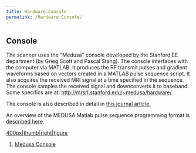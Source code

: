 ```yaml
---
title: Hardware:Console
permalink: /Hardware:Console/
---
```


## Console

The scanner uses the "Medusa" console developed by the Stanford EE
department (by Grieg Scott and Pascal Stang). The console interfaces
with the computer via MATLAB. It produces the RF transmit pulses and
gradient waveforms based on vectors created in a MATLAB pulse sequence
script. It also acquires the received MRI signal at a time specified in
the sequence. The console samples the received signal and downconverts
it to baseband. Some specifics are at:
<http://mrsrl.stanford.edu/~medusa/hardware/>

The console is also described in detail in
<a href="/wiki_files/Medusa.pdf" class="wikilink"
title="this journal article.">this journal article.</a>

An overview of the MEDUSA Matlab pulse sequence programming format is
[described
here](https://tabletop.martinos.org/images/b/b3/Medusa_overview.ppt.zip).

<a href="/wiki_files/Medusabox.jpg" class="wikilink"
title="400px|thumb|right|figure 1. Medusa Console">400px|thumb|right|figure
1. Medusa Console</a>